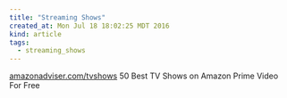 ```yaml
---
title: "Streaming Shows"
created_at: Mon Jul 18 18:02:25 MDT 2016
kind: article
tags:
  - streaming_shows
---
```


<a href="http://amazonadviser.com/tvshows/" target="_blank">amazonadviser.com/tvshows</a>
50 Best TV Shows on Amazon Prime Video For Free

<!--
html boilerplate
<a href="" target="_blank"></a>
<a name=""></a>
<img src="" width="400px">
<ul>
  <li></li>
</ul>
<pre>
</pre>
<pre><code>
</code></pre>
-->
